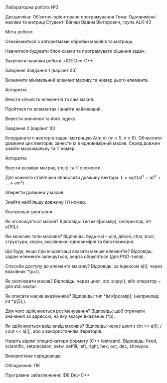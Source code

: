 Лабораторна робота №3

Дисципліна: Об’єктно-орієнтоване програмування
Тема: Одновимірні масиви та матриці
Студент: Вівчар Вадим Вікторович, група ALK-43

Мета роботи

Ознайомитися з алгоритмами обробки масивів та матриць.

Навчитися будувати блок-схеми та програмувати рішення задач.

Закріпити навички роботи з IDE Dev-C++.

Завдання
Завдання 1 (варіант 20)

Визначити мінімальний елемент масиву та номер цього елемента.

Алгоритм:

Ввести кількість елементів та сам масив.

Пройтися по елементах і знайти найменший.

Вивести значення та його індекс.

Завдання 2 (варіант 10)

Координати n векторів задані матрицею A(m,n) (m ≤ 5, n ≤ 6).
Обчислити довжини цих векторів, занести їх в одновимірний масив.
Серед довжин знайти максимальну та її номер.

Алгоритм:

Ввести розміри матриці (m,n) та її елементи.

Для кожного стовпчика обчислити довжину вектора:
L = sqrt(a1² + a2² + ... + am²)

Зберегти довжини у масив.

Знайти найбільшу довжину і її номер.

Контрольні запитання

Як оголошується масив?
Відповідь: тип ім’я[розмір]; (наприклад: int a[10];).

Які можливі типи масивів?
Відповідь: будь-які – цілі, дійсні, char, bool, структури, класи, вказівники; одновимірні та багатовимірні.

Що буде, якщо при ініціалізації вказати менше елементів?
Відповідь: задані елементи запишуться, решта обнуляться (для POD-типів).

Способи доступу до елемента масиву?
Відповідь: за індексом a[i]; через вказівник *(p+i).

Як скопіювати масив?
Відповідь: через цикл, std::copy(), або оператор = для std::vector.

Як описати масив вказівників?
Відповідь: тип *ім’я[розмір]; (наприклад: int *p[5];).

Для чого здійснюється розіменування?
Відповідь: щоб отримати значення за адресою, на яку вказує вказівник (*p).

Як здійснюється ввід-вивід масивів?
Відповідь: через цикл з cin >> a[i]; / cout << a[i];, або з використанням ітераторів.

Назвіть відомі специфікатори формату (C++ iostream).
Відповідь: fixed, scientific, setprecision, setw, setfill, left, right, hex, oct, dec, showpos.

Використане середовище

Обладнання: ПК

Програмне забезпечення: IDE Dev-C++
